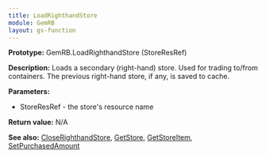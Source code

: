 ```yaml
---
title: LoadRighthandStore
module: GemRB
layout: gs-function
---
```


**Prototype:** GemRB.LoadRighthandStore (StoreResRef)

**Description:** Loads a secondary (right-hand) store.  Used for trading to/from
containers. The previous right-hand store, if any, is saved to cache.

**Parameters:**
  * StoreResRef - the store's resource name

**Return value:** N/A

**See also:** [CloseRighthandStore](CloseRighthandStore.md), [GetStore](GetStore.md), [GetStoreItem](GetStoreItem.md), [SetPurchasedAmount](SetPurchasedAmount.md)

